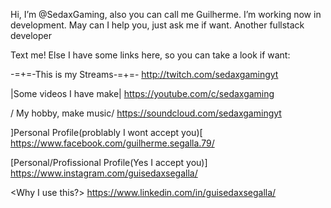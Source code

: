 Hi, I’m @SedaxGaming, also you can call me Guilherme.
I’m working now in development. May can I help you, just ask me if want.
Another fullstack developer

Text me! Else I have some links here, so you can take a look if want:

-=+=-This is my Streams-=+=- http://twitch.com/sedaxgamingyt

|Some videos I have make| https://youtube.com/c/sedaxgaming

/ My hobby, make music/
https://soundcloud.com/sedaxgamingyt

]Personal Profile(problably I wont accept you)[ https://www.facebook.com/guilherme.segalla.79/

[Personal/Profissional Profile(Yes I accept you)] https://www.instagram.com/guisedaxsegalla/

<Why I use this?> https://www.linkedin.com/in/guisedaxsegalla/
